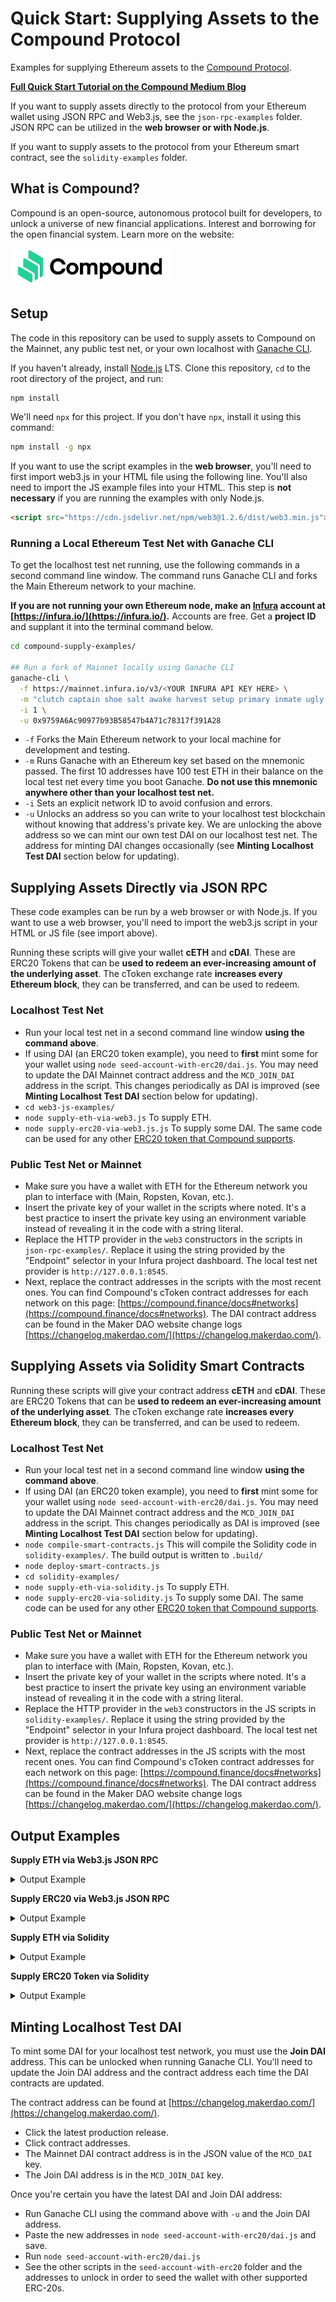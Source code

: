 # Quick Start: Supplying Assets to the Compound Protocol

Examples for supplying Ethereum assets to the [Compound Protocol](https://compound.finance/?ref=github&user=ajb413&repo=compound-supply-examples).

**[Full Quick Start Tutorial on the Compound Medium Blog](https://medium.com/compound-finance/supplying-assets-to-the-compound-protocol-ec2cf5df5aa)** 

If you want to supply assets directly to the protocol from your Ethereum wallet using JSON RPC and Web3.js, see the `json-rpc-examples` folder. JSON RPC can be utilized in the **web browser or with Node.js**.

If you want to supply assets to the protocol from your Ethereum smart contract, see the `solidity-examples` folder.

## What is Compound?
Compound is an open-source, autonomous protocol built for developers, to unlock a universe of new financial applications. Interest and borrowing for the open financial system. Learn more on the website:

<a href="https://compound.finance/?ref=github&user=ajb413&repo=compound-supply-examples">
    <img alt="Compound Finance" src="https://raw.githubusercontent.com/ajb413/compound-interest-alerts/master/compound-finance-logo.png" width=260 height=60/>
</a>

## Setup
The code in this repository can be used to supply assets to Compound on the Mainnet, any public test net, or your own localhost with [Ganache CLI](https://github.com/trufflesuite/ganache-cli).

If you haven't already, install [Node.js](https://nodejs.org/) LTS. Clone this repository, `cd` to the root directory of the project, and run:
```bash
npm install
```

We'll need `npx` for this project. If you don't have `npx`, install it using this command:
```bash
npm install -g npx
```

If you want to use the script examples in the **web browser**, you'll need to first import web3.js in your HTML file using the following line. You'll also need to import the JS example files into your HTML. This step is **not necessary** if you are running the examples with only Node.js.
```html
<script src="https://cdn.jsdelivr.net/npm/web3@1.2.6/dist/web3.min.js"></script>
```

### Running a Local Ethereum Test Net with Ganache CLI
To get the localhost test net running, use the following commands in a second command line window. The command runs Ganache CLI and forks the Main Ethereum network to your machine.

**If you are not running your own Ethereum node, make an [Infura](https://infura.io/) account at [https://infura.io/](https://infura.io/).** Accounts are free. Get a **project ID** and supplant it into the terminal command below.

```bash
cd compound-supply-examples/

## Run a fork of Mainnet locally using Ganache CLI
ganache-cli \
  -f https://mainnet.infura.io/v3/<YOUR INFURA API KEY HERE> \
  -m "clutch captain shoe salt awake harvest setup primary inmate ugly among become" \
  -i 1 \
  -u 0x9759A6Ac90977b93B58547b4A71c78317f391A28
```

- `-f` Forks the Main Ethereum network to your local machine for development and testing.
- `-m` Runs Ganache with an Ethereum key set based on the mnemonic passed. The first 10 addresses have 100 test ETH in their balance on the local test net every time you boot Ganache. **Do not use this mnemonic anywhere other than your localhost test net.**
- `-i` Sets an explicit network ID to avoid confusion and errors.
- `-u` Unlocks an address so you can write to your localhost test blockchain without knowing that address's private key. We are unlocking the above address so we can mint our own test DAI on our localhost test net. The address for minting DAI changes occasionally (see **Minting Localhost Test DAI** section below for updating).

## Supplying Assets Directly via JSON RPC
These code examples can be run by a web browser or with Node.js. If you want to use a web browser, you'll need to import the web3.js script in your HTML or JS file (see import above).

Running these scripts will give your wallet **cETH** and **cDAI**. These are ERC20 Tokens that can be **used to redeem an ever-increasing amount of the underlying asset**. The cToken exchange rate **increases every Ethereum block**, they can be transferred, and can be used to redeem.

### Localhost Test Net
- Run your local test net in a second command line window **using the command above**.
- If using DAI (an ERC20 token example), you need to **first** mint some for your wallet using `node seed-account-with-erc20/dai.js`. You may need to update the DAI Mainnet contract address and the `MCD_JOIN_DAI` address in the script. This changes periodically as DAI is improved (see **Minting Localhost Test DAI** section below for updating).
- `cd web3-js-examples/`
- `node supply-eth-via-web3.js` To supply ETH.
- `node supply-erc20-via-web3.js.js` To supply some DAI. The same code can be used for any other [ERC20 token that Compound supports](https://compound.finance/markets?ref=github&user=ajb413&repo=compound-supply-examples).

### Public Test Net or Mainnet
- Make sure you have a wallet with ETH for the Ethereum network you plan to interface with (Main, Ropsten, Kovan, etc.).
- Insert the private key of your wallet in the scripts where noted. It's a best practice to insert the private key using an environment variable instead of revealing it in the code with a string literal.
- Replace the HTTP provider in the `web3` constructors in the scripts in `json-rpc-examples/`. Replace it using the string provided by the "Endpoint" selector in your Infura project dashboard. The local test net provider is `http://127.0.0.1:8545`.
- Next, replace the contract addresses in the scripts with the most recent ones. You can find Compound's cToken contract addresses for each network on this page: [https://compound.finance/docs#networks](https://compound.finance/docs#networks). The DAI contract address can be found in the Maker DAO website change logs [https://changelog.makerdao.com/](https://changelog.makerdao.com/).

## Supplying Assets via Solidity Smart Contracts
Running these scripts will give your contract address **cETH** and **cDAI**. These are ERC20 Tokens that can be **used to redeem an ever-increasing amount of the underlying asset**. The cToken exchange rate **increases every Ethereum block**, they can be transferred, and can be used to redeem.

### Localhost Test Net
- Run your local test net in a second command line window **using the command above**.
- If using DAI (an ERC20 token example), you need to **first** mint some for your wallet using `node seed-account-with-erc20/dai.js`. You may need to update the DAI Mainnet contract address and the `MCD_JOIN_DAI` address in the script. This changes periodically as DAI is improved (see **Minting Localhost Test DAI** section below for updating).
- `node compile-smart-contracts.js` This will compile the Solidity code in `solidity-examples/`. The build output is written to `.build/`
- `node deploy-smart-contracts.js`
- `cd solidity-examples/`
- `node supply-eth-via-solidity.js` To supply ETH.
- `node supply-erc20-via-solidity.js` To supply some DAI. The same code can be used for any other [ERC20 token that Compound supports](https://compound.finance/markets?ref=github&user=ajb413&repo=compound-supply-examples).

### Public Test Net or Mainnet
- Make sure you have a wallet with ETH for the Ethereum network you plan to interface with (Main, Ropsten, Kovan, etc.).
- Insert the private key of your wallet in the scripts where noted. It's a best practice to insert the private key using an environment variable instead of revealing it in the code with a string literal.
- Replace the HTTP provider in the `web3` constructors in the JS scripts in `solidity-examples/`. Replace it using the string provided by the "Endpoint" selector in your Infura project dashboard. The local test net provider is `http://127.0.0.1:8545`.
- Next, replace the contract addresses in the JS scripts with the most recent ones. You can find Compound's cToken contract addresses for each network on this page: [https://compound.finance/docs#networks](https://compound.finance/docs#networks). The DAI contract address can be found in the Maker DAO website change logs [https://changelog.makerdao.com/](https://changelog.makerdao.com/).

## Output Examples

**Supply ETH via Web3.js JSON RPC**
<details><summary>Output Example</summary>
<p>

```
$ node web3-js-examples/supply-eth-via-web3.js
My wallet's ETH balance: 99.97423756

Supplying ETH to the Compound Protocol...

cETH "Mint" operation successful.

ETH supplied to the Compound Protocol: 0.9999999998672074

My wallet's cETH Token Balance: 49.93244926

Current exchange rate from cETH to ETH: 0.020027056847545625

Redeeming the cETH for ETH...

Exchanging all cETH based on cToken amount...

My wallet's cETH Token Balance: 0
My wallet's ETH balance: 99.96892080053026
```
</p>
</details>

**Supply ERC20 via Web3.js JSON RPC**
<details><summary>Output Example</summary>
<p>

```
$ node web3-js-examples/supply-erc20-via-web3.js
DAI contract "Approve" operation successful.
Supplying DAI to the Compound Protocol...

cDAI "Mint" operation successful.

DAI supplied to the Compound Protocol: 9.999999999941178

My wallet's cDAI Token Balance: 482.50451639
My wallet's DAI Token Balance: 41

Current exchange rate from cDAI to DAI: 0.02072519460493164

Redeeming the cDAI for DAI...
Exchanging all cDAI based on cToken amount...

My wallet's cDAI Token Balance: 0
My wallet's DAI Token Balance: 51.0000001323868
```
</p>
</details>

**Supply ETH via Solidity**
<details><summary>Output Example</summary>
<p>

```
$ node solidity-examples/supply-eth-via-solidity.js
Supplied ETH to Compound via MyContract
ETH supplied to the Compound Protocol: 0.999999999985654072
MyContract's cETH Token Balance: 49.93244867
Redeeming the cETH for ETH...
MyContract's cETH Token Balance: 0
MyContract's ETH Balance: 1.000000000648673
```
</p>
</details>

**Supply ERC20 Token via Solidity**
<details><summary>Output Example</summary>
<p>

```
$ node solidity-examples/supply-erc20-via-solidity.js
Now transferring DAI from my wallet to MyContract...
MyContract now has DAI to supply to the Compound Protocol.
MyContract is now minting cDAI...
Supplied DAI to Compound via MyContract
DAI supplied to the Compound Protocol: 9.999999999942267983
MyContract's cDAI Token Balance: 482.50440136
Redeeming the cDAI for DAI...
MyContract's cDAI Token Balance: 0
```
</p>
</details>

## Minting Localhost Test DAI
To mint some DAI for your localhost test network, you must use the **Join DAI** address. This can be unlocked when running Ganache CLI. You'll need to update the Join DAI address and the contract address each time the DAI contracts are updated. 

The contract address can be found at [https://changelog.makerdao.com/](https://changelog.makerdao.com/).

- Click the latest production release.
- Click contract addresses.
- The Mainnet DAI contract address is in the JSON value of the `MCD_DAI` key.
- The Join DAI address is in the `MCD_JOIN_DAI` key.

Once you're certain you have the latest DAI and Join DAI address:

- Run Ganache CLI using the command above with `-u` and the Join DAI address.
- Paste the new addresses in `node seed-account-with-erc20/dai.js` and save.
- Run `node seed-account-with-erc20/dai.js`
- See the other scripts in the `seed-account-with-erc20` folder and the addresses to unlock in order to seed the wallet with other supported ERC-20s.
